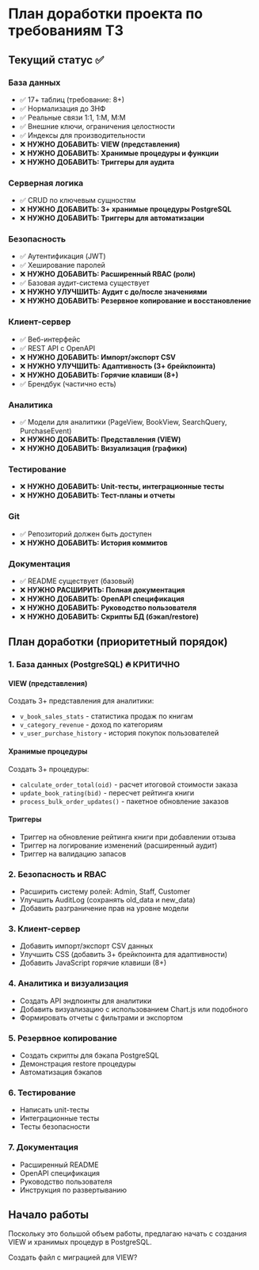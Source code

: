 # План доработки проекта по требованиям ТЗ

## Текущий статус ✅

### База данных
- ✅ 17+ таблиц (требование: 8+)
- ✅ Нормализация до 3НФ
- ✅ Реальные связи 1:1, 1:М, М:М
- ✅ Внешние ключи, ограничения целостности
- ✅ Индексы для производительности
- ❌ **НУЖНО ДОБАВИТЬ: VIEW (представления)**
- ❌ **НУЖНО ДОБАВИТЬ: Хранимые процедуры и функции**
- ❌ **НУЖНО ДОБАВИТЬ: Триггеры для аудита**

### Серверная логика
- ✅ CRUD по ключевым сущностям
- ❌ **НУЖНО ДОБАВИТЬ: 3+ хранимые процедуры PostgreSQL**
- ❌ **НУЖНО ДОБАВИТЬ: Триггеры для автоматизации**

### Безопасность
- ✅ Аутентификация (JWT)
- ✅ Хеширование паролей
- ❌ **НУЖНО ДОБАВИТЬ: Расширенный RBAC (роли)**
- ✅ Базовая аудит-система существует
- ❌ **НУЖНО УЛУЧШИТЬ: Аудит с до/после значениями**
- ❌ **НУЖНО ДОБАВИТЬ: Резервное копирование и восстановление**

### Клиент-сервер
- ✅ Веб-интерфейс
- ✅ REST API с OpenAPI
- ❌ **НУЖНО ДОБАВИТЬ: Импорт/экспорт CSV**
- ❌ **НУЖНО УЛУЧШИТЬ: Адаптивность (3+ брейкпоинта)**
- ❌ **НУЖНО ДОБАВИТЬ: Горячие клавиши (8+)**
- ✅ Брендбук (частично есть)

### Аналитика
- ✅ Модели для аналитики (PageView, BookView, SearchQuery, PurchaseEvent)
- ❌ **НУЖНО ДОБАВИТЬ: Представления (VIEW)**
- ❌ **НУЖНО ДОБАВИТЬ: Визуализация (графики)**

### Тестирование
- ❌ **НУЖНО ДОБАВИТЬ: Unit-тесты, интеграционные тесты**
- ❌ **НУЖНО ДОБАВИТЬ: Тест-планы и отчеты**

### Git
- ✅ Репозиторий должен быть доступен
- ❌ **НУЖНО ДОБАВИТЬ: История коммитов**

### Документация
- ✅ README существует (базовый)
- ❌ **НУЖНО РАСШИРИТЬ: Полная документация**
- ❌ **НУЖНО ДОБАВИТЬ: OpenAPI спецификация**
- ❌ **НУЖНО ДОБАВИТЬ: Руководство пользователя**
- ❌ **НУЖНО ДОБАВИТЬ: Скрипты БД (бэкап/restore)**

## План доработки (приоритетный порядок)

### 1. База данных (PostgreSQL) 🔥 КРИТИЧНО
#### VIEW (представления)
Создать 3+ представления для аналитики:
- `v_book_sales_stats` - статистика продаж по книгам
- `v_category_revenue` - доход по категориям  
- `v_user_purchase_history` - история покупок пользователей

#### Хранимые процедуры
Создать 3+ процедуры:
- `calculate_order_total(oid)` - расчет итоговой стоимости заказа
- `update_book_rating(bid)` - пересчет рейтинга книги
- `process_bulk_order_updates()` - пакетное обновление заказов

#### Триггеры
- Триггер на обновление рейтинга книги при добавлении отзыва
- Триггер на логирование изменений (расширенный аудит)
- Триггер на валидацию запасов

### 2. Безопасность и RBAC
- Расширить систему ролей: Admin, Staff, Customer
- Улучшить AuditLog (сохранять old_data и new_data)
- Добавить разграничение прав на уровне модели

### 3. Клиент-сервер
- Добавить импорт/экспорт CSV данных
- Улучшить CSS (добавить 3+ брейкпоинта для адаптивности)
- Добавить JavaScript горячие клавиши (8+)

### 4. Аналитика и визуализация
- Создать API эндпоинты для аналитики
- Добавить визуализацию с использованием Chart.js или подобного
- Формировать отчеты с фильтрами и экспортом

### 5. Резервное копирование
- Создать скрипты для бэкапа PostgreSQL
- Демонстрация restore процедуры
- Автоматизация бэкапов

### 6. Тестирование
- Написать unit-тесты
- Интеграционные тесты
- Тесты безопасности

### 7. Документация
- Расширенный README
- OpenAPI спецификация
- Руководство пользователя
- Инструкция по развертыванию

## Начало работы

Поскольку это большой объем работы, предлагаю начать с создания VIEW и хранимых процедур в PostgreSQL.

Создать файл с миграцией для VIEW?

